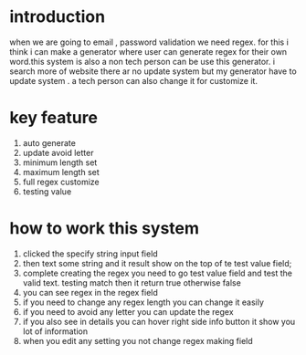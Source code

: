 # introduction

when we are going to email , password validation we need regex. for this i think i can make a generator where user can generate regex for their own word.this system is also a non tech person can be use this generator. i search more of website there ar no update system but my generator have to update system . a tech person can also change it for customize it.

# key feature

1. auto generate
2. update avoid letter
3. minimum length set
4. maximum length set
5. full regex customize
6. testing value

# how to work this system

1. clicked the specify string input field
2. then text some string and it result show on the top of te test value field;
3. complete creating the regex you need to go test value field and test the valid text. testing match then it return true otherwise false
4. you can see regex in the regex field
5. if you need to change any regex length you can change it easily
6. if you need to avoid any letter you can update the regex
7. if you also see in details you can hover right side info button it show you lot of information
8. when you edit any setting you not change regex making field
